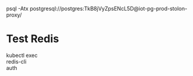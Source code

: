 psql -Atx postgresql://postgres:TkB8jVyZpsENcL5D@iot-pg-prod-stolon-proxy/  
  
# Test Redis  
kubectl exec  
redis-cli  
auth <pass>